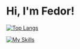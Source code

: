 # Hi, I'm Fedor!

[![Top Langs](https://github-readme-stats.vercel.app/api/top-langs/?username=fkurushin)](https://github.com/anuraghazra/github-readme-stats)

<!-- Python (NLP, DS, ML, FastAPI), Go, Docker, Kubernetes, Gitlab CI/CD, AWS S3, Linux, Power Point, SQL, C/C++, C#, Excel(VBA) -->

[![My Skills](https://skillicons.dev/icons?i=python,golang,docker,kubernetes,gitlab,aws,c,linux)](https://skillicons.dev)
